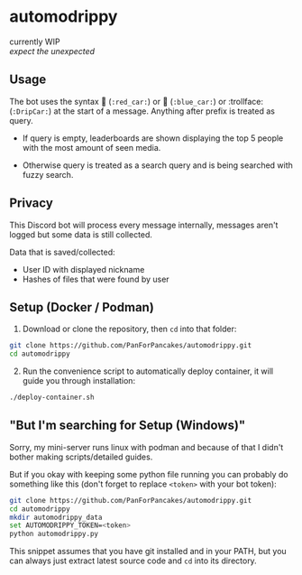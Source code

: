 # automodrippy

currently WIP  
*expect the unexpected*

## Usage

The bot uses the syntax 🚗 (`:red_car:`) or 🚙 (`:blue_car:`) or :trollface: (`:DripCar:`) at the start of a message.
Anything after prefix is treated as query.

- If query is empty, leaderboards are shown displaying the top 5 people with the most amount of seen media.

- Otherwise query is treated as a search query and is being searched with fuzzy search.

## Privacy

This Discord bot will process every message internally, messages aren't logged but some data is still collected.

Data that is saved/collected:
- User ID with displayed nickname
- Hashes of files that were found by user

## Setup (Docker / Podman)

1. Download or clone the repository, then `cd` into that folder:

```sh
git clone https://github.com/PanForPancakes/automodrippy.git
cd automodrippy
```

2. Run the convenience script to automatically deploy container, it will guide you through installation:

```sh
./deploy-container.sh
```

## "But I'm searching for Setup (Windows)"

Sorry, my mini-server runs linux with podman and because of that I didn't bother making scripts/detailed guides.

But if you okay with keeping some python file running you can probably do something like this (don't forget to replace `<token>` with your bot token):

```sh
git clone https://github.com/PanForPancakes/automodrippy.git
cd automodrippy
mkdir automodrippy_data
set AUTOMODRIPPY_TOKEN=<token>
python automodrippy.py
```

This snippet assumes that you have git installed and in your PATH, but you can always just extract latest source code and `cd` into its directory.